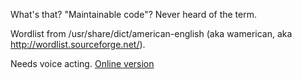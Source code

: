 What's that? "Maintainable code"? Never heard of the term.

Wordlist from /usr/share/dict/american-english (aka wamerican, aka http://wordlist.sourceforge.net/).

Needs voice acting. [Online version](http://simonsoftware.se/other/sWord/)

